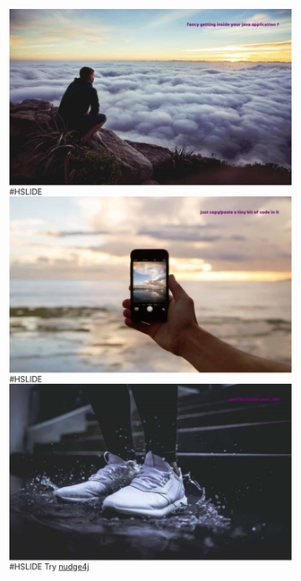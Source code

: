 ![1](.gitpitch/1.jpg)
#HSLIDE
![2](.gitpitch/2.jpg)
#HSLIDE
![3](.gitpitch/3.jpg)
#HSLIDE
Try [nudge4j](https://lorenzoongithub.github.io/nudge4j/ "nudge4j") 